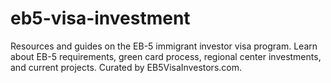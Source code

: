 # eb5-visa-investment
Resources and guides on the EB-5 immigrant investor visa program. Learn about EB-5 requirements, green card process, regional center investments, and current projects. Curated by EB5VisaInvestors.com.
